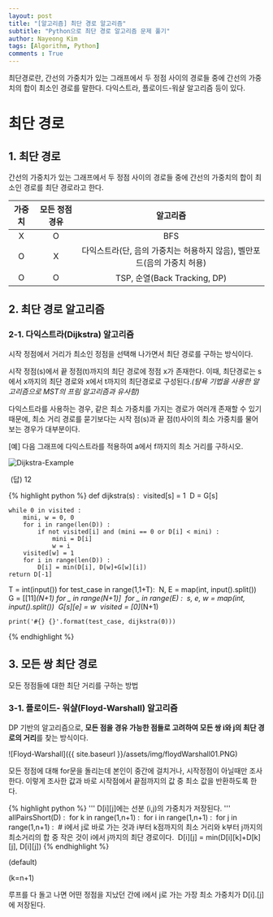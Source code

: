 ```yaml
---
layout: post
title: "[알고리즘] 최단 경로 알고리즘"
subtitle: "Python으로 최단 경로 알고리즘 문제 풀기"
author: Nayeong Kim
tags: [Algorithm, Python]
comments : True
---
```

<div id='preview' class='display-none'>
최단경로란, 간선의 가중치가 있는 그래프에서 두 정점 사이의 경로들 중에 간선의 가중치의 합이 최소인 경로를 말한다. 다익스트라, 플로이드-워샬 알고리즘 등이 있다.
</div>

# 최단 경로

## 1. 최단 경로

간선의 가중치가 있는 그래프에서 두 정점 사이의 경로들 중에 간선의 가중치의 합이 최소인 경로를 최단 경로라고 한다.

| 가중치 | 모든 정점 경유 |                           알고리즘                           |
| :----: | :------------: | :----------------------------------------------------------: |
|   X    |       O        |                             BFS                              |
|   O    |       X        | 다익스트라(단, 음의 가중치는 허용하지 않음), 벨만포드(음의 가중치 허용) |
|   O    |       O        |                 TSP, 순열(Back Tracking, DP)                 |



## 2. 최단 경로 알고리즘

### 2-1. 다익스트라(Dijkstra) 알고리즘

시작 정점에서 거리가 최소인 정점을 선택해 나가면서 최단 경로를 구하는 방식이다.

시작 정점(s)에서 끝 정점(t)까지의 최단 경로에 정점 x가 존재한다. 이때, 최단경로는 s에서 x까지의 최단 경로와 x에서 t까지의 최단경로로 구성된다.*(탐욕 기법을 사용한 알고리즘으로 MST의  프림 알고리즘과 유사함)*

다익스트라를 사용하는 경우, 같은 최소 가중치를 가지는 경로가 여러개 존재할 수 있기 때문에, 최소 거리 경로를 묻기보다는 시작 점(s)과 끝 점(t)사이의 최소 가중치를 물어보는 경우가 대부분이다.

[예] 다음 그래프에 다익스트라를 적용하여  a에서 f까지의 최소 거리를 구하시오. 

![Dijkstra-Example]({{site.baseurl}}/assets/img/dijkstra01.PNG)

​	(답) 12 

{% highlight python %}
def dijkstra(s) :
​    visited[s] = 1
​    D = G[s]

    while 0 in visited :
        mini, w = 0, 0
        for i in range(len(D)) :
            if not visited[i] and (mini == 0 or D[i] < mini) :
                mini = D[i]
                w = i
        visited[w] = 1
        for i in range(len(D)) :
            D[i] = min(D[i], D[w]+G[w][i])
    return D[-1]


T = int(input())
for test_case in range(1,1+T):
​    N, E = map(int, input().split())
​    G = [[11]*(N+1) for _ in range(N+1)]
​    for _ in range(E) :
​        s, e, w = map(int, input().split())
​        G[s][e] = w
​    visited = [0]*(N+1)

    print('#{} {}'.format(test_case, dijkstra(0)))
{% endhighlight %}



## 3. 모든 쌍 최단 경로

모든 정점들에 대한 최단 거리를 구하는 방법

### 3-1. 플로이드- 워샬(Floyd-Warshall) 알고리즘

DP 기반의 알고리즘으로, **모든 점을 경유 가능한 점들로 고려하여 모든 쌍 i와 j의 최단 경로의 거리**를 찾는 방식이다.

![Floyd-Warshall]({{ site.baseurl }}/assets/img/floydWarshall01.PNG)

모든 정점에 대해 for문을 돌리는데 본인이 중간에 걸치거나, 시작정점이 아닐때만 조사한다.  이렇게 조사한 값과 바로 시작점에서 끝점까지의 값 중 최소 값을 반환하도록 한다.

{% highlight python %}
'''
D[i][j]에는 선분 (i,j)의 가중치가 저장된다.
'''
allPairsShort(D) :
​    for k in range(1,n+1) :
​        for i in range(1,n+1) :
​            for j in range(1,n+1) :
​                # i에서 j로 바로 가는 것과 i부터 k점까지의 최소 거리와 k부터 j까지의 최소거리의 합 중 작은 것이 i에서 j까지의 최단 경로이다. 
​				D[i][j] = min(D[i][k]+D[k][j], D[i][j])
{% endhighlight %}

(default)

(k=n+1)

루프를 다 돌고 나면 어떤 정점을 지났던 간에 i에서 j로 가는 가장 최소 가중치가 D[i].[j]에 저장된다.

```

```